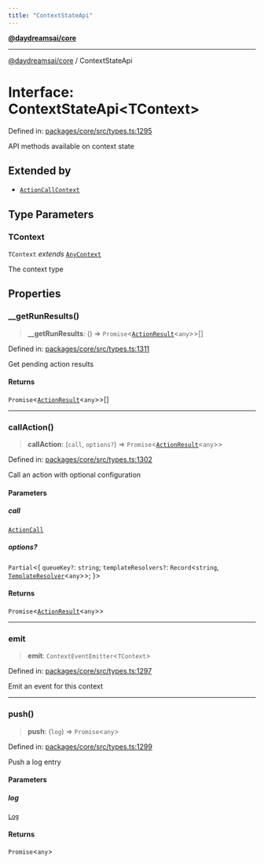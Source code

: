 ```yaml
---
title: "ContextStateApi"
---
```


[**@daydreamsai/core**](./api-reference.md)

***

[@daydreamsai/core](./api-reference.md) / ContextStateApi

# Interface: ContextStateApi\<TContext\>

Defined in: [packages/core/src/types.ts:1295](https://github.com/dojoengine/daydreams/blob/612e9304717c546d301f9cac8c204de734cac957/packages/core/src/types.ts#L1295)

API methods available on context state

## Extended by

- [`ActionCallContext`](./ActionCallContext.md)

## Type Parameters

### TContext

`TContext` *extends* [`AnyContext`](./AnyContext.md)

The context type

## Properties

### \_\_getRunResults()

> **\_\_getRunResults**: () => `Promise`\<[`ActionResult`](./ActionResult.md)\<`any`\>\>[]

Defined in: [packages/core/src/types.ts:1311](https://github.com/dojoengine/daydreams/blob/612e9304717c546d301f9cac8c204de734cac957/packages/core/src/types.ts#L1311)

Get pending action results

#### Returns

`Promise`\<[`ActionResult`](./ActionResult.md)\<`any`\>\>[]

***

### callAction()

> **callAction**: (`call`, `options?`) => `Promise`\<[`ActionResult`](./ActionResult.md)\<`any`\>\>

Defined in: [packages/core/src/types.ts:1302](https://github.com/dojoengine/daydreams/blob/612e9304717c546d301f9cac8c204de734cac957/packages/core/src/types.ts#L1302)

Call an action with optional configuration

#### Parameters

##### call

[`ActionCall`](./ActionCall.md)

##### options?

`Partial`\<\{ `queueKey?`: `string`; `templateResolvers?`: `Record`\<`string`, [`TemplateResolver`](./TemplateResolver.md)\<`any`\>\>; \}\>

#### Returns

`Promise`\<[`ActionResult`](./ActionResult.md)\<`any`\>\>

***

### emit

> **emit**: `ContextEventEmitter`\<`TContext`\>

Defined in: [packages/core/src/types.ts:1297](https://github.com/dojoengine/daydreams/blob/612e9304717c546d301f9cac8c204de734cac957/packages/core/src/types.ts#L1297)

Emit an event for this context

***

### push()

> **push**: (`log`) => `Promise`\<`any`\>

Defined in: [packages/core/src/types.ts:1299](https://github.com/dojoengine/daydreams/blob/612e9304717c546d301f9cac8c204de734cac957/packages/core/src/types.ts#L1299)

Push a log entry

#### Parameters

##### log

[`Log`](./Log.md)

#### Returns

`Promise`\<`any`\>
